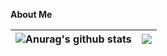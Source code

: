 **About Me**

| <img align="center" src="https://github-profile.misec.top/api?username=MoshiCoCo&show_icons=true&include_all_commits=true&theme=buefy&hide_border=true" alt="Anurag's github stats" /></a> | <img align="center" src="https://github-profile.misec.top/api/top-langs/?username=MoshiCoCo&layout=compact&theme=buefy&hide_border=true" /></a> |
| ------------- | ------------- |
